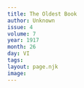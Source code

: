 ```yaml
---
title: The Oldest Book
author: Unknown
issue: 4
volume: 7
year: 1917
month: 26
day: VI
tags:
layout: page.njk
image:
---
```



